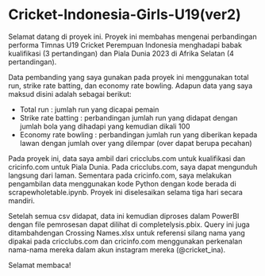 # Cricket-Indonesia-Girls-U19(ver2)

Selamat datang di proyek ini.
Proyek ini membahas mengenai perbandingan performa Timnas U19 Cricket Perempuan Indonesia menghadapi babak kualifikasi (3 pertandingan)
dan Piala Dunia 2023 di Afrika Selatan (4 pertandingan).

Data pembanding yang saya gunakan pada proyek ini menggunakan total run, strike rate batting, dan economy rate bowling. 
Adapun data yang saya maksud disini adalah sebagai berikut:
- Total run : jumlah run yang dicapai pemain
- Strike rate batting : perbandingan jumlah run yang didapat dengan jumlah bola yang dihadapi yang kemudian dikali 100
- Economy rate bowling : perbandingan jumlah run yang diberikan kepada lawan dengan jumlah over yang dilempar (over dapat berupa pecahan)

Pada proyek ini, data saya ambil dari cricclubs.com untuk kualifikasi dan cricinfo.com untuk Piala Dunia. Pada cricclubs.com, 
saya dapat mengunduh langsung dari laman.
Sementara pada cricinfo.com, saya melakukan pengambilan data menggunakan kode Python dengan kode berada di scrapewholetable.ipynb.
Proyek ini diselesaikan selama tiga hari secara mandiri.

Setelah semua csv didapat, data ini kemudian diproses dalam PowerBI dengan file pemrosesan dapat dilihat di completelysis.pbix. 
Query ini juga ditambahdengan Crossing Names.xlsx untuk referensi silang nama yang dipakai pada cricclubs.com dan cricinfo.com
menggunakan perkenalan nama-nama mereka dalam akun instagram mereka (@cricket_ina).

Selamat membaca!
